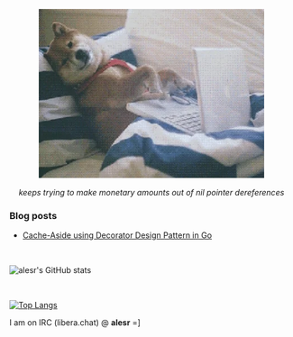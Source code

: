 <p align="center">
  <img src="assets/img/programmer.webp" alt="programmer">
</p>
<p align="center"><i>keeps trying to make monetary amounts out of nil pointer dereferences</i></p>

### Blog posts
<!-- BLOG-POST-LIST:START -->
- [Cache-Aside using Decorator Design Pattern in Go](https://alesr.github.io/posts/cache-aside-using-decorator-design-pattern-in-go/)
<!-- BLOG-POST-LIST:END -->

<br>

![alesr's GitHub stats](https://github-readme-stats-ivory-six-76.vercel.app/api?username=alesr&show=reviews,discussions_started,discussions_answered,prs_merged,prs_merged_percentage&hide=reviews,discussions_started,discussions_answered&show_icons=true&theme=tokyonight&rank_icon=github)

<br>

[![Top Langs](https://github-readme-stats-ivory-six-76.vercel.app/api/top-langs/?username=alesr&layout=compact&theme=tokyonight&size_weight=1&count_weight=3&langs_count=8&hide=objective-c,asp&exclude_repo=floresta-mediterranica,azuleijos-k,k-john,k-app,ninja-cookie)](https://github.com/anuraghazra/github-readme-stats)


I am on IRC (libera.chat) @ **alesr** =]
